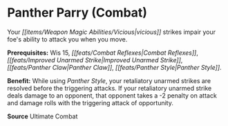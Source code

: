 ﻿---
cssclass: [feats]

---
# Panther Parry (Combat)

Your _[[items/Weapon Magic Abilities/Vicious|vicious]]_ strikes impair your foe's ability to attack you when you move.

**Prerequisites:** Wis 15, _[[feats/Combat Reflexes|Combat Reflexes]]_, _[[feats/Improved Unarmed Strike|Improved Unarmed Strike]]_, _[[feats/Panther Claw|Panther Claw]]_, _[[feats/Panther Style|Panther Style]]_.

**Benefit:** While using _Panther Style_, your retaliatory unarmed strikes are resolved before the triggering attacks. If your retaliatory unarmed strike deals damage to an opponent, that opponent takes a -2 penalty on attack and damage rolls with the triggering attack of opportunity.

**Source** Ultimate Combat